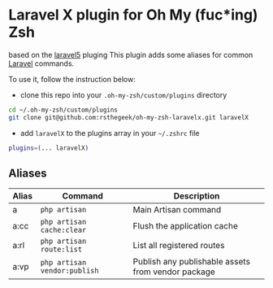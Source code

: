 # Laravel X plugin for Oh My (fuc\*ing) Zsh
based on the [laravel5](https://github.com/ohmyzsh/ohmyzsh/blob/master/plugins/laravel5) pluging
This plugin adds some aliases for common [Laravel](https://laravel.com/docs) commands.

To use it, follow the instruction below:
- clone this repo into your `.oh-my-zsh/custom/plugins` directory
```bash
cd ~/.oh-my-zsh/custom/plugins
git clone git@github.com:rsthegeek/oh-my-zsh-laravelx.git laravelX
```
- add `laravelX` to the plugins array in your `~/.zshrc` file

```zsh
plugins=(... laravelX)
```

## Aliases

| Alias     | Command                      | Description                                        |
|-----------|------------------------------|----------------------------------------------------|
| a         | `php artisan`                | Main Artisan command                               |
| a:cc      | `php artisan cache:clear`    | Flush the application cache                        |
| a:rl      | `php artisan route:list`     | List all registered routes                         |
| a:vp      | `php artisan vendor:publish` | Publish any publishable assets from vendor package |
